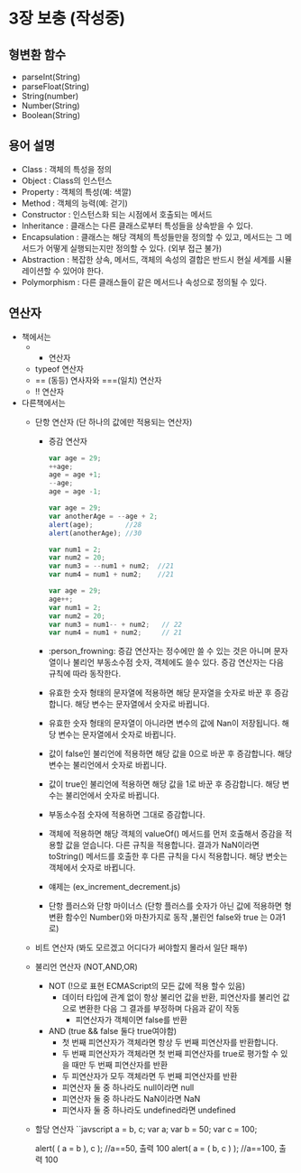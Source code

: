 # 3장 보충 (작성중)

## 형변환 함수
- parseInt(String)
- parseFloat(String)
- String(number)
- Number(String)
- Boolean(String)

## 용어 설명
- Class : 객체의 특성을 정의
- Object : Class의 인스턴스
- Property : 객체의 특성(예: 색깔)
- Method : 객체의 능력(예: 걷기)
- Constructor : 인스턴스화 되는 시점에서 호출되는 메서드
- Inheritance : 클래스는 다른 클래스로부터 특성들을 상속받을 수 있다.
- Encapsulation : 클래스는 해당 객체의 특성들만을 정의할 수 있고, 메서드는 그 메서드가 어떻게 실행되는지만 정의할 수 있다. (외부 접근 불가)
- Abstraction : 복잡한 상속, 메서드, 객체의 속성의 결합은 반드시 현실 세계를 시뮬레이션할 수 있어야 한다.
- Polymorphism : 다른 클래스들이 같은 메서드나 속성으로 정의될 수 있다.




## 연산자
- 책에서는
    -  + 연산자
    - typeof 연산자
    - == (동등) 연사자와 ===(일치) 연산자
    - !! 연산자
- 다른책에서는
    - 단항 연산자 (단 하나의 값에만 적용되는 연산자)
        - 증감 연산자
           
            ```javascript
            var age = 29;
            ++age;
            age = age +1;
            --age;
            age = age -1;
            ```
            
            ```javascript
            var age = 29;
            var anotherAge = --age + 2;
            alert(age);        //28
            alert(anotherAge); //30
            ```
            
            ```javascript    
            var num1 = 2;
            var num2 = 20;
            var num3 = --num1 + num2;  //21
            var num4 = num1 + num2;    //21
            ```
            
            ```javascript    
            var age = 29;
            age++;
            var num1 = 2;
            var num2 = 20;
            var num3 = num1-- + num2;   // 22
            var num4 = num1 + num2;     // 21
            ```    
        - :person_frowning: 증감 연산자는 정수에만 쓸 수 있는 것은 아니며 문자열이나 불리언 부동소수점 숫자, 객체에도 쓸수 있다.
        증감 연산자는 다음 규칙에 따라 동작한다.

        - 유효한 숫자 형태의 문자열에 적용하면 해당 문자열을 숫자로 바꾼 후 증감합니다. 해당 변수는 문자열에서 숫자로 바뀝니다.
        - 유효한 숫자 형태의 문자열이 아니라면 변수의 값에 Nan이 저장됩니다. 해당 변수는 문자열에서 숫자로 바뀝니다.
        - 값이 false인 불리언에 적용하면 해당 값을 0으로 바꾼 후 증감합니다. 해당 변수는 불리언에서 숫자로 바뀝니다.
        - 값이 true인 불리언에 적용하면 해당 값을 1로 바꾼 후 증감합니다. 해당 변수는 불리언에서 숫자로 바뀝니다.
        - 부동소수점 숫자에 적용하면 그대로 증감합니다.
        - 객체에 적용하면 해당 객체의 valueOf() 메서드를 먼저 호출해서 증감을 적용할 값을 얻습니다. 다른 규칙을 적용합니다. 결과가 NaN이라면 toString() 메서드를 호출한 후 다른 규칙을 다시 적용합니다. 해당 변숫는 객체에서 숫자로 바뀝니다.
        - 얘제는 (ex_increment_decrement.js)
        - 단항 플러스와 단항 마이너스 (단항 플러스를 숫자가 아닌 값에 적용하면 형 변환 함수인 Number()와 마찬가지로 동작 ,불린언 false와 true 는 0과1로)
    - 비트 연산자 (봐도 모르겠고 어디다가 써야할지 몰라서 일단 패쑤)    
    - 불리언 연산자 (NOT,AND,OR)
        - NOT (!으로 표현 ECMAScript의 모든 값에 적용 할수 있음)
            - 데이터 타입에 관계 없이 항상 불리언 값을 반환, 피연산자를 불리언 값으로 변환한 다음 그 결과를 부정하며 다음과 같이 작동
                - 피연산자가 객체이면 false를 반환
        - AND (true && false 둘다 true여야함)
            - 첫 번째 피연산자가 객체라면 항상 두 번째 피연산자를 반환합니다.
            - 두 번째 피연산자가 객체라면 첫 번째 피연산자를 true로 평가할 수 있을 때만 두 번째 피연산자를 반환
            - 두 피연산자가 모두 객체라면 두 번째 피연산자를 반환
            - 피연산자 둘 중 하나라도 null이라면 null
            - 피연산자 둘 중 하나라도 NaN이라면 NaN
            - 피연사자 둘 중 하나라도 undefined라면 undefined
            
    - 할당 연산자
        ``javscript
        a = b, c;
        var a;
        var b = 50;
        var c = 100;
        
        alert( ( a = b ), c ); //a==50, 출력 100
        alert( a = ( b, c ) ); //a==100, 출력 100
        ```